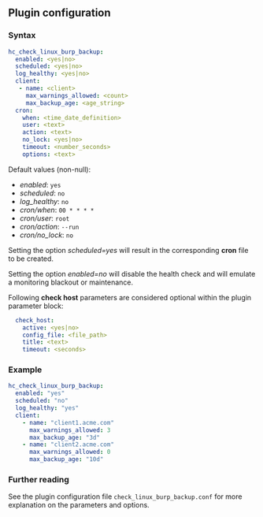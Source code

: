 ## Plugin configuration

### Syntax

```yaml
hc_check_linux_burp_backup:
  enabled: <yes|no>
  scheduled: <yes|no>
  log_healthy: <yes|no>
  client:
   - name: <client>
     max_warnings_allowed: <count>
     max_backup_age: <age_string>
  cron:
    when: <time_date_definition>
    user: <text>
    action: <text>
    no_lock: <yes|no>
    timeout: <number_seconds>
    options: <text>     
```

Default values (non-null):
* *enabled*: `yes`
* *scheduled*: `no`
* *log_healthy*: `no`
* *cron/when*: `00 * * * *`
* *cron/user*: `root`
* *cron/action*: `--run`
* *cron/no_lock*: `no`

Setting the option *scheduled=yes* will result in the corresponding **cron** file to be created.

Setting the option *enabled=no* will disable the health check and will emulate a monitoring blackout or maintenance.

Following **check host** parameters are considered optional within the plugin parameter block:

```yaml
  check_host:
    active: <yes|no>
    config_file: <file_path>
    title: <text>
    timeout: <seconds>
```

### Example

```yaml
hc_check_linux_burp_backup:
  enabled: "yes"
  scheduled: "no"
  log_healthy: "yes"
  client:
    - name: "client1.acme.com"
      max_warnings_allowed: 3
      max_backup_age: "3d"
    - name: "client2.acme.com"
      max_warnings_allowed: 0
      max_backup_age: "10d"
```

### Further reading

See the plugin configuration file `check_linux_burp_backup.conf` for more explanation on the parameters and options.
